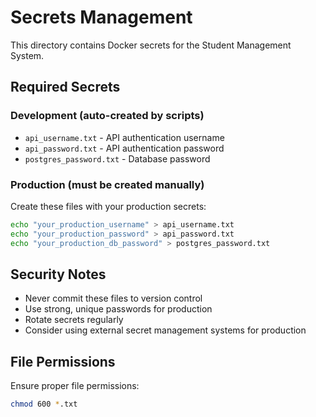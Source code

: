 # Secrets Management

This directory contains Docker secrets for the Student Management System.

## Required Secrets

### Development (auto-created by scripts)
- `api_username.txt` - API authentication username
- `api_password.txt` - API authentication password  
- `postgres_password.txt` - Database password

### Production (must be created manually)
Create these files with your production secrets:

```bash
echo "your_production_username" > api_username.txt
echo "your_production_password" > api_password.txt
echo "your_production_db_password" > postgres_password.txt
```

## Security Notes

- Never commit these files to version control
- Use strong, unique passwords for production
- Rotate secrets regularly
- Consider using external secret management systems for production

## File Permissions

Ensure proper file permissions:
```bash
chmod 600 *.txt
```
